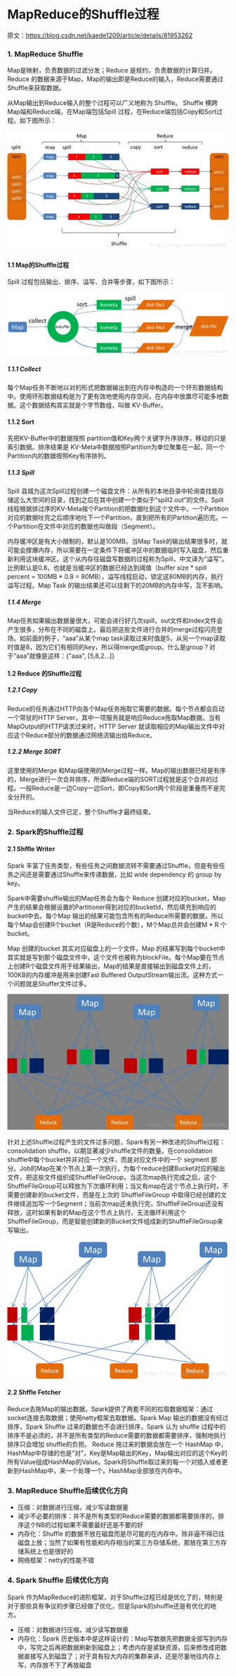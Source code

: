 # MapReduce的Shuffle过程

原文：https://blog.csdn.net/kaede1209/article/details/81953262



### 1. MapReduce Shuffle

Map是映射，负责数据的过滤分发；Reduce 是规约，负责数据的计算归并。Reduce 的数据来源于Map，Map的输出即是Reduce的输入，Reduce需要通过Shuffle来获取数据。

从Map输出到Reduce输入的整个过程可以广义地称为 Shuffle。 Shuffle 横跨Map端和Reduce端，在Map端包括Spill 过程，在Reduce端包括Copy和Sort过程。如下图所示：

![1](./images/Shuffle_Processing/1.jpeg)

#### 1.1 Map的Shuffle过程

Spill 过程包括输出、排序、溢写、合并等步骤，如下图所示：

![2](./images/Shuffle_Processing/2.png)

##### 1.1.1 Collect

每个Map任务不断地以对的形式把数据输出到在内存中构造的一个环形数据结构中。使用环形数据结构是为了更有效地使用内存空间，在内存中放置尽可能多地数据。这个数据结构其实就是个字节数组，叫做 KV-Buffer。

#### 1.1.2 Sort

先把KV-Buffer中的数据按照 partition值和Key两个关键字升序排序，移动的只是索引数据。排序结果是 KV-Meta中数据按照Partition为单位聚集在一起，同一个Partition内的数据按照Key有序排列。

##### 1.1.3 Spill

Spill 县城为这次Spill过程创建一个磁盘文件：从所有的本地目录中轮询查找能存储这么大空间的目录，找到之后在其中创建一个类似于“spill2.out”的文件。Spill线程根据排过序的KV-Meta挨个Partition的把数据吐到这个文件中，一个Partition对应的数据吐完之后顺序地吐下一个Partition，直到把所有的Partition遍历完。一个Partition在文件中对应的数据也叫做段（Segment）。

内存缓冲区是有大小限制的，默认是100MB。当Map Task的输出结果很多时，就可能会撑爆内存，所以需要在一定条件下将缓冲区中的数据临时写入磁盘，然后重新利用这块缓冲区。这个从内存往磁盘写数据的过程称为Spill，中文译为“溢写”。比例默认是0.8，也就是当缓冲区的数据已经达到阈值（buffer size * spill percent = 100MB * 0.8 = 80MB），溢写线程启动，锁定这80MB的内存，执行溢写过程。Map Task 的输出结果还可以往剩下的20MB的内存中写，互不影响。

##### 1.1.4 Merge

Map任务如果输出数据量很大，可能会进行好几次spill，out文件和Index文件会产生很多，分布在不同的磁盘上。最后把这些文件进行合并的merge过程闪亮登场。如前面的例子，“aaa”从某个map task读取过来时值是5，从另一个map读取时值是8，因为它们有相同的key，所以得merge成group。什么是group？对于“aaa”就像是这样：{"aaa", [5,8,2...]}

#### 1.2 Reduce 的Shuffle过程

##### 1.2.1 Copy

Reduce的任务通过HTTP向各个Map任务拖取它需要的数据。每个节点都会启动一个常驻的HTTP Server，其中一项服务就是响应Reduce拖取Map数据。当有MapOutput的HTTP请求过来时，HTTP Server 就读取相应的Map输出文件中对应这个Reduce部分的数据通过网络流输出给Reduce。

##### 1.2.2 Merge SORT

这里使用的Merge 和Map端使用的Merge过程一样。Map的输出数据已经是有序的，Merge进行一次合并排序，所谓Reduce端的SORT过程就是这个合并的过程。一般Reduce是一边Copy一边Sort，即Copy和Sort两个阶段是重叠而不是完全分开的。

当Reduce的输入文件已定，整个Shuffle才最终结束。

### 2. Spark的Shuffle过程

#### 2.1 Shffle Writer

Spark 丰富了任务类型，有些任务之间数据流转不需要通过Shuffle，但是有些任务之间还是需要通过Shuffle来传递数据，比如 wide dependency 的 group by key。

Spark中需要shuffle输出的Map任务会为每个 Reduce 创建对应的bucket，Map产生的结果会根据设置的Partitioner得到对应的bucketId，然后填充到响应的bucket中去。每个Map 输出的结果可能包含所有的Reduce所需要的数据，所以每个Map会创建R个bucket（R是Reduce的个数），M个Map总共会创建M * R 个bucket。

Map 创建的bucket 其实对应磁盘上的一个文件，Map 的结果写到每个bucket中其实就是写到那个磁盘文件中，这个文件也被称为blockFile。每个Map要在节点上创建R个磁盘文件用于结果输出，Map的结果是直接输出到磁盘文件上的，100KB的内存缓冲是用来创建Fast Buffered OutputStream输出流。这种方式一个问题就是Shuffer文件过多。

![3](./images/Shuffle_Processing/3.jpeg)

针对上述Shuffle过程产生的文件过多问题，Spark有另一种改进的Shuffle过程：consolidation shuffle，以期显著减少shuffle文件的数量。在consolidation shuffle中每个bucket并非对应一个文件，而是对应文件中的一个 segment 部分。Job的Map在某个节点上第一次执行，为每个reduce创建Bucket对应的输出文件，把这些文件组织成ShuffleFileGroup，当这次map执行完成之后，这个ShuffleFileGroup可以释放为下次循环利用；当又有map在这个节点上执行时，不需要创建新的bucket文件，而是在上次的 ShuffleFileGroup 中取得已经创建的文件继续追加写一个Segment；当前次map还未执行完，ShuffleFileGroup还没有释放，这时如果有新的Map在这个节点上执行，无法循环利用这个ShuffleFileGroup，而是智能创建新的Bucket文件组成新的ShuffleFileGroup来写输出。

![4](./images/Shuffle_Processing/4.png)

#### 2.2 Shffle Fetcher

Reduce去拖Map的输出数据，Spark提供了两套不同的拉取数据框架：通过socket连接去取数据；使用netty框架去取数据。Spark Map 输出的数据没有经过排序，Spark Shuffle 过来的数据也不会进行排序，Spark 认为 shuffle 过程中的排序不是必须的，并不是所有类型的Reduce需要的数据都需要排序，强制地执行排序只会增加 shuffle的负担。 Reduce 拖过来的数据会放在一个 HashMap 中，HashMap中存储的也是“对”，Key是Map输出的Key，Map输出对应的这个Key的所有Value组成HashMap的Value。Spark将Shuffle取过来的每一个对插入或者更新到HashMap中，来一个处理一个。HashMap全部放在内存中。

### 3. MapReduce Shuffle后续优化方向

* 压缩：对数据进行压缩，减少写读数据量
* 减少不必要的排序：并不是所有类型的Reduce需要的数据都需要排序的，排序这个NB的过程如果不需要最好还是不要的好
* 内存化：Shuffle 的数据不放在磁盘而是尽可能的在内存中。除非逼不得已往磁盘上放；当然了如果有性能和内存相当的第三方存储系统，那放在第三方存储系统上也是很好的
* 网络框架：netty的性能不错

### 4. Spark Shuffle 后续优化方向

Spark 作为MapReduce的进阶框架，对于Shuffle过程已经是优化了的，特别是对于那些具有争议的步骤已经做了优化，但是Spark的shuffle还是有优化的地方。

* 压缩：对数据进行压缩，减少读写数据量
* 内存化：Spark 历史版本中是这样设计的：Map写数据先把数据全部写到内存中，写完之后再把数据刷新到磁盘上；考虑内存是紧缺资源，后来修改成把数据直接写入到磁盘了；对于具有较大内存的集群来讲，还是尽量地往内存上写，内存放不下了再放磁盘
